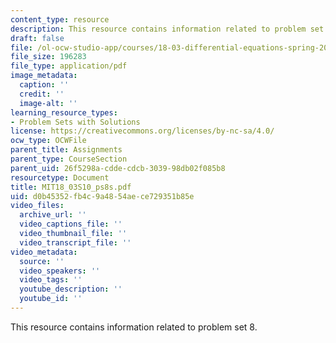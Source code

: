 ```yaml
---
content_type: resource
description: This resource contains information related to problem set 8.
draft: false
file: /ol-ocw-studio-app/courses/18-03-differential-equations-spring-2010/d0b45352fb4c9a4854aece729351b85e_MIT18_03S10_ps8s.pdf
file_size: 196283
file_type: application/pdf
image_metadata:
  caption: ''
  credit: ''
  image-alt: ''
learning_resource_types:
- Problem Sets with Solutions
license: https://creativecommons.org/licenses/by-nc-sa/4.0/
ocw_type: OCWFile
parent_title: Assignments
parent_type: CourseSection
parent_uid: 26f5298a-cdde-cdcb-3039-98db02f085b8
resourcetype: Document
title: MIT18_03S10_ps8s.pdf
uid: d0b45352-fb4c-9a48-54ae-ce729351b85e
video_files:
  archive_url: ''
  video_captions_file: ''
  video_thumbnail_file: ''
  video_transcript_file: ''
video_metadata:
  source: ''
  video_speakers: ''
  video_tags: ''
  youtube_description: ''
  youtube_id: ''
---
```

This resource contains information related to problem set 8.